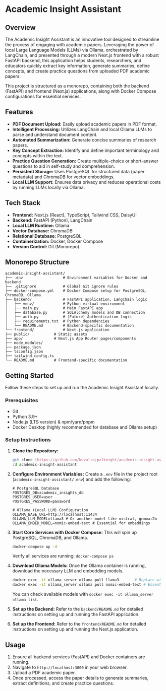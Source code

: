 # Academic Insight Assistant

## Overview

The Academic Insight Assistant is an innovative tool designed to streamline the process of engaging with academic papers. Leveraging the power of local Large Language Models (LLMs) via Ollama, orchestrated by LangChain, and presented through a modern Next.js frontend with a robust FastAPI backend, this application helps students, researchers, and educators quickly extract key information, generate summaries, define concepts, and create practice questions from uploaded PDF academic papers.

This project is structured as a monorepo, containing both the backend (FastAPI) and frontend (Next.js) applications, along with Docker Compose configurations for essential services.

## Features

* **PDF Document Upload:** Easily upload academic papers in PDF format.
* **Intelligent Processing:** Utilizes LangChain and local Ollama LLMs to parse and understand document content.
* **Automated Summarization:** Generate concise summaries of research papers.
* **Key Concept Extraction:** Identify and define important terminology and concepts within the text.
* **Practice Question Generation:** Create multiple-choice or short-answer questions to aid in self-study and comprehension.
* **Persistent Storage:** Uses PostgreSQL for structured data (paper metadata) and ChromaDB for vector embeddings.
* **Local LLM Support:** Ensures data privacy and reduces operational costs by running LLMs locally via Ollama.

## Tech Stack

* **Frontend:** Next.js (React), TypeScript, Tailwind CSS, DaisyUI
* **Backend:** FastAPI (Python), LangChain
* **Local LLM Runtime:** Ollama
* **Vector Database:** ChromaDB
* **Relational Database:** PostgreSQL
* **Containerization:** Docker, Docker Compose
* **Version Control:** Git (Monorepo)

## Monorepo Structure
```
academic-insight-assistant/
├── .env                  # Environment variables for Docker and backend
├── .gitignore            # Global Git ignore rules
├── docker-compose.yml    # Docker Compose setup for PostgreSQL, ChromaDB, Ollama
├── backend/              # FastAPI application, LangChain logic
│   ├── venv/             # Python virtual environment
│   ├── main.py           # Main FastAPI app
│   ├── database.py       # SQLAlchemy models and DB connection
│   ├── auth.py           # (Future) Authentication logic
│   ├── requirements.txt  # Python dependencies
│   └── README.md         # Backend-specific documentation
└── frontend/             # Next.js application
├── public/           # Static assets
├── app/              # Next.js App Router pages/components
├── node_modules/
├── package.json
├── tsconfig.json
├── tailwind.config.ts
└── README.md         # Frontend-specific documentation
```

## Getting Started

Follow these steps to set up and run the Academic Insight Assistant locally.

### Prerequisites

* Git
* Python 3.9+
* Node.js (LTS version) & npm/yarn/pnpm
* Docker Desktop (highly recommended for database and Ollama setup)

### Setup Instructions

1.  **Clone the Repository:**
    ```bash
    git clone [https://github.com/kevalrajpalknight/academic-insight-assistant.git](https://github.com/kevalrajpalknight/academic-insight-assistant.git)
    cd academic-insight-assistant
    ```

2.  **Configure Environment Variables:**
    Create a `.env` file in the project root (`academic-insight-assistant/.env`) and add the following:
    ```env
    # PostgreSQL Database
    POSTGRES_DB=academic_insights_db
    POSTGRES_USER=user
    POSTGRES_PASSWORD=password

    # Ollama (Local LLM) Configuration
    OLLAMA_BASE_URL=http://localhost:11434
    OLLAMA_LLM_MODEL=llama3 # Or another model like mistral, gemma:2b
    OLLAMA_EMBED_MODEL=nomic-embed-text # Essential for embeddings
    ```

3.  **Start Core Services with Docker Compose:**
    This will spin up PostgreSQL, ChromaDB, and Ollama.
    ```bash
    docker-compose up -d
    ```
    Verify all services are running: `docker-compose ps`

4.  **Download Ollama Models:**
    Once the Ollama container is running, download the necessary LLM and embedding models.
    ```bash
    docker exec -it ollama_server ollama pull llama3       # Replace with your chosen LLM
    docker exec -it ollama_server ollama pull nomic-embed-text # Essential for embeddings
    ```
    You can check available models with `docker exec -it ollama_server ollama list`.

5.  **Set up the Backend:**
    Refer to the `backend/README.md` for detailed instructions on setting up and running the FastAPI application.

6.  **Set up the Frontend:**
    Refer to the `frontend/README.md` for detailed instructions on setting up and running the Next.js application.

## Usage

1.  Ensure all backend services (FastAPI) and Docker containers are running.
2.  Navigate to `http://localhost:3000` in your web browser.
3.  Upload a PDF academic paper.
4.  Once processed, access the paper details to generate summaries, extract definitions, and create practice questions.
